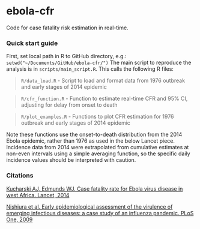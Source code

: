 # ebola-cfr

Code for case fatality risk estimation in real-time.

### Quick start guide

First, set local path in R to GitHub directory, e.g.:
`
setwd("~/Documents/GitHub/ebola-cfr/")
`
The main script to reproduce the analysis is in `scripts/main_script.R`. This calls the following R files:

> `R/data_load.R` - Script to load and format data from 1976 outbreak and early stages of 2014 epidemic

> `R/cfr_function.R` - Function to estimate real-time CFR and 95% CI, adjusting for delay from onset to death

> `R/plot_examples.R` - Functions to plot CFR estimation for 1976 outbreak and early stages of 2014 epidemic

Note these functions use the onset-to-death distribution from the 2014 Ebola epidemic, rather than 1976 as used in the below Lancet piece. Incidence data from 2014 were extrapolated from cumulative estimates at non-even intervals using a simple averaging function, so the specific daily incidence values should be interpreted with caution.

### Citations

[Kucharski AJ, Edmunds WJ. Case fatality rate for Ebola virus disease in west Africa. Lancet, 2014](https://www.thelancet.com/journals/lancet/article/PIIS0140-6736(14)61706-2/fulltext)

[Nishiura et al. Early epidemiological assessment of the virulence of emerging infectious diseases: a case study of an influenza pandemic. PLoS One, 2009](https://journals.plos.org/plosone/article?id=10.1371/journal.pone.0006852)
